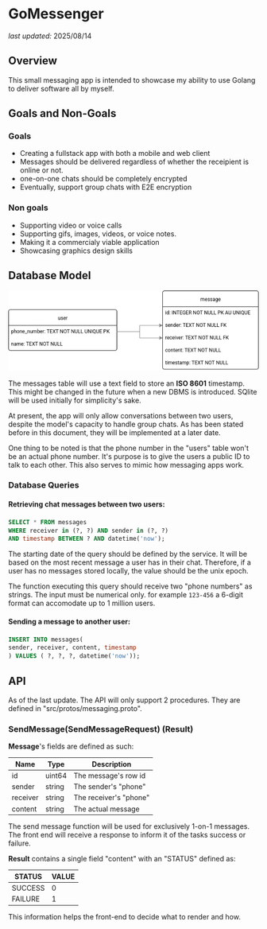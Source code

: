 # GoMessenger
*last updated:* 2025/08/14

## Overview
This small messaging app is intended to showcase my ability to use Golang to deliver software all by myself.

## Goals and Non-Goals
### Goals
* Creating a fullstack app with both a mobile and web client
* Messages should be delivered regardless of whether the receipient is online or not.
* one-on-one chats should be completely encrypted
* Eventually, support group chats with E2E encryption

### Non goals
* Supporting video or voice calls
* Supporting gifs, images, videos, or voice notes.
* Making it a commercialy viable application
* Showcasing graphics design skills

## Database Model
![](database.png)

The messages table will use a text field to store an **ISO 8601** timestamp. This might be changed in the future when a new DBMS is introduced. SQlite will be used initially for simplicity's sake.

At present, the app will only allow conversations between two users, despite the model's capacity to handle group chats. As has been stated before in this document, they will be implemented at a later date.

One thing to be noted is that the phone number in the "users" table won't be an actual phone number. It's purpose is to give the users a public ID to talk to each other. This also serves to mimic how messaging apps work.

### Database Queries
#### Retrieving chat messages between two users:
```sql
SELECT * FROM messages 
WHERE receiver in (?, ?) AND sender in (?, ?) 
AND timestamp BETWEEN ? AND datetime('now');
```

The starting date of the query should be defined by the service. It will be based on the most recent message a user has in their chat. Therefore, if a user has no messages stored locally, the value should be the unix epoch.

The function executing this query should receive two "phone numbers" as strings. The input must be numerical only. for example ```123-456``` a 6-digit format can accomodate up to 1 million users.

#### Sending a message to another user:
```sql
INSERT INTO messages(
sender, receiver, content, timestamp
) VALUES ( ?, ?, ?, datetime('now'));
```

## API
As of the last update. The API will only support 2 procedures. They are defined in "src/protos/messaging.proto".

### SendMessage(SendMessageRequest) (Result)
**Message**'s fields are defined as such:

|        Name        |       Type         |   Description      |
|--------------------|--------------------|--------------------|
|        id          |       uint64       |The message's row id|
|      sender        |       string       |The sender's "phone"|
|     receiver       |       string       |The receiver's "phone"|
|      content       |       string       | The actual message |

The send message function will be used for exclusively 1-on-1 messages.
The front end will receive a response to inform it of the tasks success or failure.

**Result** contains a single field  "content" with an "STATUS" defined as:

|      STATUS        |      VALUE         |
|--------------------|--------------------|
|      SUCCESS       |         0          |
|      FAILURE       |         1          |

This information helps the front-end to decide what to render and how.

